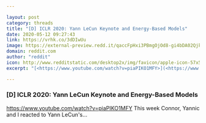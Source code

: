 ```yaml
---

layout: post
category: threads
title: "[D] ICLR 2020: Yann LeCun Keynote and Energy-Based Models"
date: 2020-05-12 09:27:43
link: https://vrhk.co/3dDIwUu
image: https://external-preview.redd.it/qaccFpHxi3PBmgOjOd8-gi4bDA02QjkmTX8nofDfXzQ.jpg?width=480&height=251.308900524&auto=webp&crop=480:251.308900524,smart&s=ffd7164e248fcebb1e4ac86d9bbd78e6ce0e7f85
domain: reddit.com
author: "reddit"
icon: http://www.redditstatic.com/desktop2x/img/favicon/apple-icon-57x57.png
excerpt: "[<https://www.youtube.com/watch?v=piaPIKO1MFY>](<https://www.youtube.com/watch?v=piaPIKO1MFY>) This week Connor, Yannic and I reacted to Yann LeCun's..."

---
```


### [D] ICLR 2020: Yann LeCun Keynote and Energy-Based Models

[<https://www.youtube.com/watch?v=piaPIKO1MFY>](<https://www.youtube.com/watch?v=piaPIKO1MFY>) This week Connor, Yannic and I reacted to Yann LeCun's...